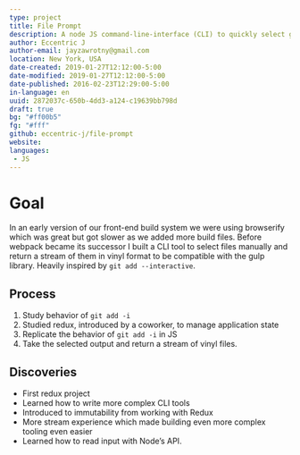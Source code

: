 ```yaml
---
type: project
title: File Prompt
description: A node JS command-line-interface (CLI) to quickly select group of commands to pipe to other sources.
author: Eccentric J
author-email: jayzawrotny@gmail.com
location: New York, USA
date-created: 2019-01-27T12:12:00-5:00
date-modified: 2019-01-27T12:12:00-5:00
date-published: 2016-02-23T12:29:00-5:00
in-language: en
uuid: 2872037c-650b-4dd3-a124-c19639bb798d
draft: true
bg: "#ff00b5"
fg: "#fff"
github: eccentric-j/file-prompt
website:
languages:
 - JS
---
```

# <i class="fa fa-trophy icon"></i> Goal

In an early version of our front-end build system we were using browserify which was great but got slower as we added more build files. Before webpack became its successor I built a CLI tool to select files manually and return a stream of them in vinyl format to be compatible with the gulp library. Heavily inspired by `git add --interactive`.

## <i class="fa fa-list-ol icon"></i> Process
1. Study behavior of `git add -i`
2. Studied redux, introduced by a coworker, to manage application state
3. Replicate the behavior of `git add -i` in JS
4. Take the selected output and return a stream of vinyl files.

## <i class="fa fa-lightbulb icon"></i> Discoveries
- First redux project
- Learned how to write more complex CLI tools
- Introduced to immutability from working with Redux
- More stream experience which made building even more complex tooling even easier
- Learned how to read input with Node&rsquo;s API.
